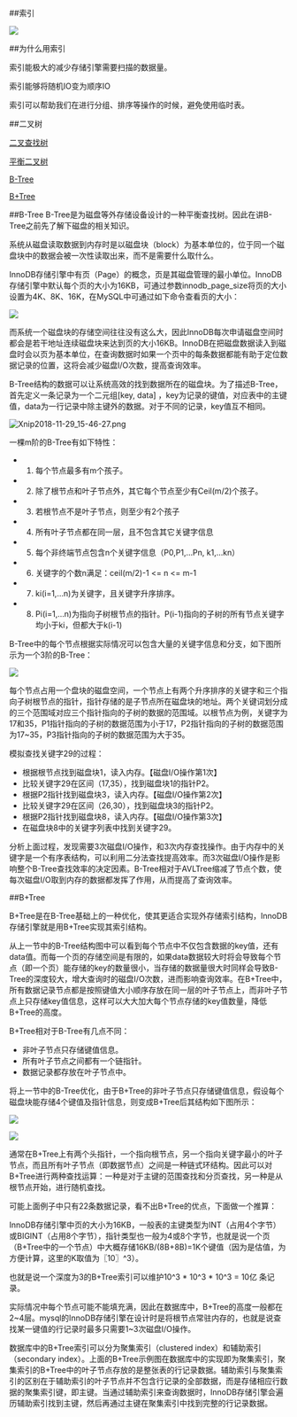 ##索引

![](https://upload-images.jianshu.io/upload_images/325120-768def12a042a22e.png?imageMogr2/auto-orient/strip%7CimageView2/2/w/1240)

##为什么用索引

索引能极大的减少存储引擎需要扫描的数据量。

索引能够将随机IO变为顺序IO

索引可以帮助我们在进行分组、排序等操作的时候，避免使用临时表。

##二叉树

[二叉查找树](https://www.cs.usfca.edu/~galles/visualization/BST.html)

[平衡二叉树](https://www.cs.usfca.edu/~galles/visualization/AVLtree.html)

[B-Tree](https://www.cs.usfca.edu/~galles/visualization/BTree.html)

[B+Tree](https://www.cs.usfca.edu/~galles/visualization/BPlusTree.html)

##B-Tree
B-Tree是为磁盘等外存储设备设计的一种平衡查找树。因此在讲B-Tree之前先了解下磁盘的相关知识。




系统从磁盘读取数据到内存时是以磁盘块（block）为基本单位的，位于同一个磁盘块中的数据会被一次性读取出来，而不是需要什么取什么。

InnoDB存储引擎中有页（Page）的概念，页是其磁盘管理的最小单位。InnoDB存储引擎中默认每个页的大小为16KB，可通过参数innodb_page_size将页的大小设置为4K、8K、16K，在MySQL中可通过如下命令查看页的大小：

![](https://upload-images.jianshu.io/upload_images/325120-f2aa35fd3b39f64b.png?imageMogr2/auto-orient/strip%7CimageView2/2/w/1240)


而系统一个磁盘块的存储空间往往没有这么大，因此InnoDB每次申请磁盘空间时都会是若干地址连续磁盘块来达到页的大小16KB。InnoDB在把磁盘数据读入到磁盘时会以页为基本单位，在查询数据时如果一个页中的每条数据都能有助于定位数据记录的位置，这将会减少磁盘I/O次数，提高查询效率。

B-Tree结构的数据可以让系统高效的找到数据所在的磁盘块。为了描述B-Tree，首先定义一条记录为一个二元组[key, data] ，key为记录的键值，对应表中的主键值，data为一行记录中除主键外的数据。对于不同的记录，key值互不相同。

![Xnip2018-11-29_15-46-27.png](https://upload-images.jianshu.io/upload_images/325120-9c93030b317ccb8a.png?imageMogr2/auto-orient/strip%7CimageView2/2/w/1240)

一棵m阶的B-Tree有如下特性：
 
 - 1. 每个节点最多有m个孩子。 
 - 2. 除了根节点和叶子节点外，其它每个节点至少有Ceil(m/2)个孩子。 
 - 3. 若根节点不是叶子节点，则至少有2个孩子 
 - 4. 所有叶子节点都在同一层，且不包含其它关键字信息 
 - 5. 每个非终端节点包含n个关键字信息（P0,P1,…Pn, k1,…kn） 
 - 6. 关键字的个数n满足：ceil(m/2)-1 <= n <= m-1 
 - 7. ki(i=1,…n)为关键字，且关键字升序排序。 
 - 8. Pi(i=1,…n)为指向子树根节点的指针。P(i-1)指向的子树的所有节点关键字均小于ki，但都大于k(i-1)

B-Tree中的每个节点根据实际情况可以包含大量的关键字信息和分支，如下图所示为一个3阶的B-Tree： 


![](https://upload-images.jianshu.io/upload_images/325120-a238f520d89b1ddd.png?imageMogr2/auto-orient/strip%7CimageView2/2/w/1240)


每个节点占用一个盘块的磁盘空间，一个节点上有两个升序排序的关键字和三个指向子树根节点的指针，指针存储的是子节点所在磁盘块的地址。两个关键词划分成的三个范围域对应三个指针指向的子树的数据的范围域。以根节点为例，关键字为17和35，P1指针指向的子树的数据范围为小于17，P2指针指向的子树的数据范围为17~35，P3指针指向的子树的数据范围为大于35。

模拟查找关键字29的过程：

 - 根据根节点找到磁盘块1，读入内存。【磁盘I/O操作第1次】
 - 比较关键字29在区间（17,35），找到磁盘块1的指针P2。
 - 根据P2指针找到磁盘块3，读入内存。【磁盘I/O操作第2次】
 - 比较关键字29在区间（26,30），找到磁盘块3的指针P2。
 - 根据P2指针找到磁盘块8，读入内存。【磁盘I/O操作第3次】
 - 在磁盘块8中的关键字列表中找到关键字29。

 
分析上面过程，发现需要3次磁盘I/O操作，和3次内存查找操作。由于内存中的关键字是一个有序表结构，可以利用二分法查找提高效率。而3次磁盘I/O操作是影响整个B-Tree查找效率的决定因素。B-Tree相对于AVLTree缩减了节点个数，使每次磁盘I/O取到内存的数据都发挥了作用，从而提高了查询效率。


##B+Tree

B+Tree是在B-Tree基础上的一种优化，使其更适合实现外存储索引结构，InnoDB存储引擎就是用B+Tree实现其索引结构。

从上一节中的B-Tree结构图中可以看到每个节点中不仅包含数据的key值，还有data值。而每一个页的存储空间是有限的，如果data数据较大时将会导致每个节点（即一个页）能存储的key的数量很小，当存储的数据量很大时同样会导致B-Tree的深度较大，增大查询时的磁盘I/O次数，进而影响查询效率。在B+Tree中，所有数据记录节点都是按照键值大小顺序存放在同一层的叶子节点上，而非叶子节点上只存储key值信息，这样可以大大加大每个节点存储的key值数量，降低B+Tree的高度。

B+Tree相对于B-Tree有几点不同：

- 非叶子节点只存储键值信息。
- 所有叶子节点之间都有一个链指针。
- 数据记录都存放在叶子节点中。

将上一节中的B-Tree优化，由于B+Tree的非叶子节点只存储键值信息，假设每个磁盘块能存储4个键值及指针信息，则变成B+Tree后其结构如下图所示： 

![](https://upload-images.jianshu.io/upload_images/325120-66aad92a35543432.png?imageMogr2/auto-orient/strip%7CimageView2/2/w/1240)


![](https://upload-images.jianshu.io/upload_images/325120-c12e4da409c8c3bf.png?imageMogr2/auto-orient/strip%7CimageView2/2/w/1240)


通常在B+Tree上有两个头指针，一个指向根节点，另一个指向关键字最小的叶子节点，而且所有叶子节点（即数据节点）之间是一种链式环结构。因此可以对B+Tree进行两种查找运算：一种是对于主键的范围查找和分页查找，另一种是从根节点开始，进行随机查找。

可能上面例子中只有22条数据记录，看不出B+Tree的优点，下面做一个推算：

InnoDB存储引擎中页的大小为16KB，一般表的主键类型为INT（占用4个字节）或BIGINT（占用8个字节），指针类型也一般为4或8个字节，也就是说一个页（B+Tree中的一个节点）中大概存储16KB/(8B+8B)=1K个键值（因为是估值，为方便计算，这里的K取值为〖10〗^3）。

也就是说一个深度为3的B+Tree索引可以维护10^3 * 10^3 * 10^3 = 10亿 条记录。

实际情况中每个节点可能不能填充满，因此在数据库中，B+Tree的高度一般都在2~4层。mysql的InnoDB存储引擎在设计时是将根节点常驻内存的，也就是说查找某一键值的行记录时最多只需要1~3次磁盘I/O操作。

数据库中的B+Tree索引可以分为聚集索引（clustered index）和辅助索引（secondary index）。上面的B+Tree示例图在数据库中的实现即为聚集索引，聚集索引的B+Tree中的叶子节点存放的是整张表的行记录数据。辅助索引与聚集索引的区别在于辅助索引的叶子节点并不包含行记录的全部数据，而是存储相应行数据的聚集索引键，即主键。当通过辅助索引来查询数据时，InnoDB存储引擎会遍历辅助索引找到主键，然后再通过主键在聚集索引中找到完整的行记录数据。




